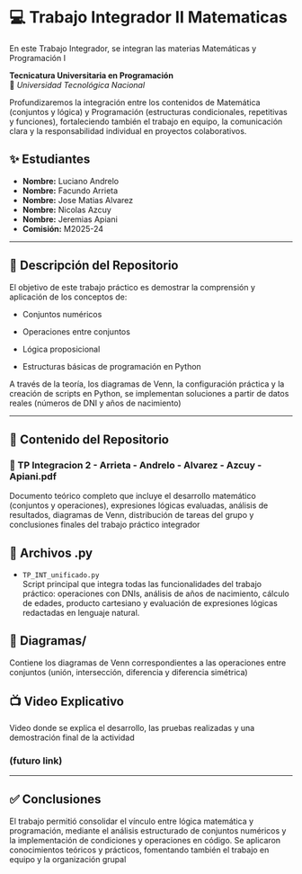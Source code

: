 # 💻 Trabajo Integrador II Matematicas 
En este Trabajo Integrador, se integran las materias Matemáticas y Programación I

**Tecnicatura Universitaria en Programación**  
📍 *Universidad Tecnológica Nacional*

Profundizaremos la integración entre los contenidos de Matemática (conjuntos y lógica) y Programación (estructuras condicionales, repetitivas y funciones), fortaleciendo también el trabajo en equipo, la comunicación clara y la responsabilidad individual en proyectos colaborativos.

## ✨ Estudiantes 
- **Nombre:** Luciano Andrelo
- **Nombre:** Facundo Arrieta
- **Nombre:** Jose Matias Alvarez
- **Nombre:** Nicolas Azcuy
- **Nombre:** Jeremias Apiani
- **Comisión:** M2025-24  

---

## 📁 Descripción del Repositorio

El objetivo de este trabajo práctico es demostrar la comprensión y aplicación de los conceptos de:

- Conjuntos numéricos

- Operaciones entre conjuntos

- Lógica proposicional

- Estructuras básicas de programación en Python

A través de la teoría, los diagramas de Venn, la configuración práctica y la creación de scripts en Python, se implementan soluciones a partir de datos reales (números de DNI y años de nacimiento)

---

## 📂 Contenido del Repositorio

### 📄 TP Integracion 2 - Arrieta - Andrelo - Alvarez - Azcuy - Apiani.pdf
Documento teórico completo que incluye el desarrollo matemático (conjuntos y operaciones), expresiones lógicas evaluadas, análisis de resultados, diagramas de Venn, distribución de tareas del grupo y conclusiones finales del trabajo práctico integrador

## 📄 Archivos .py

- `TP_INT_unificado.py`  
Script principal que integra todas las funcionalidades del trabajo práctico: operaciones con DNIs, análisis de años de nacimiento, cálculo de edades, producto cartesiano y evaluación de expresiones lógicas redactadas en lenguaje natural.

## 📁 Diagramas/
Contiene los diagramas de Venn correspondientes a las operaciones entre conjuntos (unión, intersección, diferencia y diferencia simétrica)

## 📺 Video Explicativo 
Video donde se explica el desarrollo, las pruebas realizadas y una demostración final de la actividad

### (futuro link)

---

## ✅ Conclusiones

El trabajo permitió consolidar el vínculo entre lógica matemática y programación, mediante el análisis estructurado de conjuntos numéricos y la implementación de condiciones y operaciones en código. Se aplicaron conocimientos teóricos y prácticos, fomentando también el trabajo en equipo y la organización grupal
